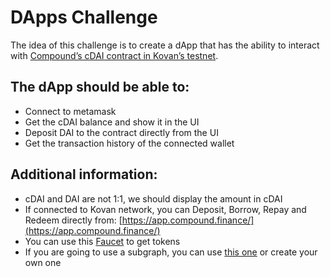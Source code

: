 # DApps Challenge

The idea of this challenge is to create a dApp that has the ability to interact with [Compound’s cDAI contract in Kovan’s testnet](https://kovan.etherscan.io/address/0xF0d0EB522cfa50B716B3b1604C4F0fA6f04376AD). 

## The dApp should be able to:

- Connect to metamask
- Get the cDAI balance and show it in the UI
- Deposit DAI to the contract directly from the UI
- Get the transaction history of the connected wallet

## Additional information:

- cDAI and DAI are not 1:1, we should display the amount in cDAI
- If connected to Kovan network, you can Deposit, Borrow, Repay and Redeem directly from: [https://app.compound.finance/](https://app.compound.finance/)
- You can use this [Faucet](https://faucet.paradigm.xyz/) to get tokens
- If you are going to use a subgraph, you can use [this one](https://thegraph.com/hosted-service/subgraph/juanigallo/cdai-kovan-subgraph) or create your own one
